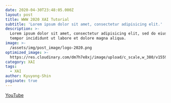 ```yaml
---
date: 2020-04-30T23:48:05.000Z
layout: post
title: WWW 2020 XAI Tutorial
subtitle: 'Lorem ipsum dolor sit amet, consectetur adipisicing elit.'
description: >-
  Lorem ipsum dolor sit amet, consectetur adipisicing elit, sed do eiusmod
  tempor incididunt ut labore et dolore magna aliqua.
image: >-
  /assets/img/post_image/logo-2020.png
optimized_image: >-
  https://res.cloudinary.com/dm7h7e8xj/image/upload/c_scale,w_380/v1559821647/theme6_qeeojf.jpg
category: XAI
tags:
  - XAI
author: Kyuyong-Shin
paginate: true
---
```


[YouTube](https://youtu.be/TUaM38snoPc)